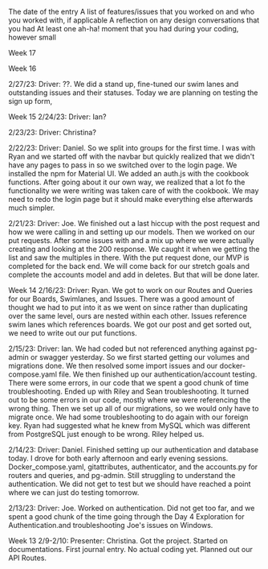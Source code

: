 The date of the entry
A list of features/issues that you worked on and who you worked with, if applicable
A reflection on any design conversations that you had
At least one ah-ha! moment that you had during your coding, however small

Week 17

Week 16

2/27/23: Driver: ??. We did a stand up, fine-tuned our swim lanes and outstanding issues and their statuses. Today we are planning on testing the sign up form,

Week 15
2/24/23: Driver: Ian?

2/23/23: Driver: Christina?

2/22/23: Driver: Daniel. So we split into groups for the first time. I was with Ryan and we started off with the navbar but quickly realized that we didn't have any pages to pass in so we switched over to the login page. We installed the npm for Material UI. We added an auth.js with the cookbook functions. After going about it our own way, we realized that a lot fo the functionality we were writing was taken care of with the cookbook. We may need to redo the login page but it should make everything else afterwards much simpler.

2/21/23: Driver: Joe. We finished out a last hiccup with the post request and how we were calling in and setting up our models. Then we worked on our put requests. After some issues with and a mix up where we were actually creating and looking at the 200 response. We caught it when we getting the list and saw the multiples in there. With the put request done, our MVP is completed for the back end. We will come back for our stretch goals and complete the accounts model and add in deletes. But that will be done later.

Week 14
2/16/23: Driver: Ryan. We got to work on our Routes and Queries for our Boards, Swimlanes, and Issues. There was a good amount of thought we had to put into it as we went on since rather than duplicating over the same level, ours are nested within each other. Issues reference swim lanes which references boards. We got our post and get sorted out, we need to write out our put functions.

2/15/23: Driver: Ian. We had coded but not referenced anything against pg-admin or swagger yesterday. So we first started getting our volumes and migrations done. We then resolved some import issues and our docker-compose.yaml file. We then finished up our authentication/account testing. There were some errors, in our code that we spent a good chunk of time troubleshooting. Ended up with Riley and Sean troubleshooting. It turned out to be some errors in our code, mostly where we were referencing the wrong thing. Then we set up all of our migrations, so we would only have to migrate once. We had some troubleshooting to do again with our foreign key. Ryan had suggested what he knew from MySQL which was different from PostgreSQL just enough to be wrong. Riley helped us.

2/14/23: Driver: Daniel. Finished setting up our authentication and database today. I drove for both early afternoon and early evening sessions. Docker_compose.yaml, gitattributes, authenticator, and the accounts.py for routers and queries, and pg-admin. Still struggling to understand the authentication. We did not get to test but we should have reached a point where we can just do testing tomorrow.

2/13/23: Driver: Joe. Worked on authentication. Did not get too far, and we spent a good chunk of the time going through the Day 4 Exploration for Authentication.and troubleshooting Joe's issues on Windows.

Week 13
2/9-2/10: Presenter: Christina. Got the project. Started on documentations. First journal entry. No actual coding yet. Planned out our API Routes.
